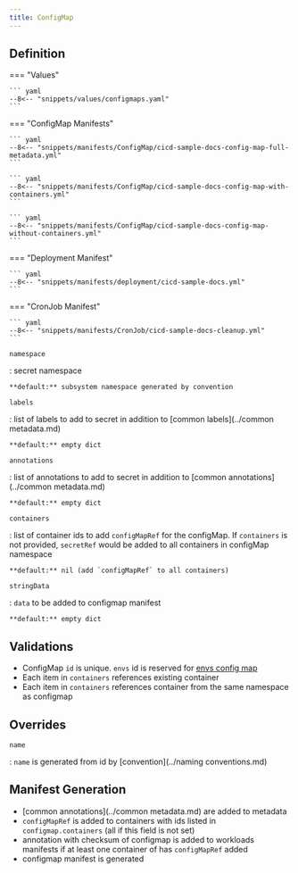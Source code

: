 ```yaml
---
title: ConfigMap
---
```


## Definition


=== "Values"

    ``` yaml
    --8<-- "snippets/values/configmaps.yaml"
    ```

=== "ConfigMap Manifests"

    ``` yaml
    --8<-- "snippets/manifests/ConfigMap/cicd-sample-docs-config-map-full-metadata.yml"
    ```

    ``` yaml
    --8<-- "snippets/manifests/ConfigMap/cicd-sample-docs-config-map-with-containers.yml"
    ```

    ``` yaml
    --8<-- "snippets/manifests/ConfigMap/cicd-sample-docs-config-map-without-containers.yml"
    ```

=== "Deployment Manifest"

    ``` yaml
    --8<-- "snippets/manifests/deployment/cicd-sample-docs.yml"
    ```

=== "CronJob Manifest"

    ``` yaml
    --8<-- "snippets/manifests/CronJob/cicd-sample-docs-cleanup.yml"
    ```


`namespace`

:   secret namespace

    **default:** subsystem namespace generated by convention

`labels`

:   list of labels to add to secret in addition to [common labels](../common metadata.md)

    **default:** empty dict

`annotations`

:   list of annotations to add to secret in addition to [common annotations](../common metadata.md)

    **default:** empty dict

`containers`

:   list of container ids to add `configMapRef` for the configMap. If  `containers` is not provided, `secretRef` would be added to all containers in configMap namespace

    **default:** nil (add `configMapRef` to all containers)

`stringData`

:   `data` to be added to configmap manifest

    **default:** empty dict


## Validations

- ConfigMap `id` is unique. `envs` id is reserved for [envs config map](../values.md#envs-config-map)
- Each item in `containers` references existing container
- Each item in `containers` references container from the same namespace as configmap

## Overrides

`name`

:   `name` is generated from id by [convention](../naming conventions.md)

## Manifest Generation 

- [common annotations](../common metadata.md) are added to metadata
- `configMapRef` is added to containers  with ids listed in `configmap.containers` (all if this field is not set)
- annotation with checksum of configmap is added to workloads manifests if at least one container of has `configMapRef` added
- configmap manifest is generated
